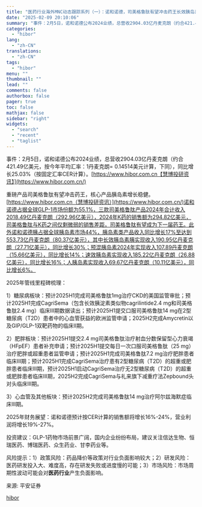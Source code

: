 ```yaml
---
title: "医药行业海外MNC动态跟踪系列（一）：诺和诺德，司美格鲁肽有望冲击药王长效胰岛素表现亮眼"
date: "2025-02-09 20:10:06"
summary: "事件：2月5日，诺和诺德公布2024业绩，总营收2904.03亿丹麦克朗（约合421.49亿美..."
categories:
  - "hibor"
lang:
  - "zh-CN"
translations:
  - "zh-CN"
tags:
  - "hibor"
menu: ""
thumbnail: ""
lead: ""
comments: false
authorbox: false
pager: true
toc: false
mathjax: false
sidebar: "right"
widgets:
  - "search"
  - "recent"
  - "taglist"
---
```


事件：2月5日，诺和诺德公布2024业绩，总营收2904.03亿丹麦克朗（约合421.49亿美元，按今年平均汇率：1丹麦克朗= 0.14514美元计算，下同），同比增长25.03%（按固定汇率CER计算）。[https://www.hibor.com.cn【慧博投研资讯】](https://www.hibor.com.cn/)

重磅产品司美格鲁肽有望冲击药王，核心产品胰岛素增长稳健。[https://www.hibor.com.cn（慧博投研资讯）](https://www.hibor.com.cn/)诺和诺德占据全球GLP-1市场份额为55.1%，三款司美格鲁肽产品2024年合计收入2018.49亿丹麦克朗（292.96亿美元），2024年K药的销售额为294.82亿美元，司美格鲁肽与K药之间仅剩微弱的销售差距，司美格鲁肽有望成为下一届药王。此外诺和诺德胰占据全球胰岛素市场44%，胰岛素类产品收入同比增长17%至达到553.73亿丹麦克朗（80.37亿美元），其中长效胰岛素胰实现收入190.95亿丹麦克朗（27.71亿美元），同比增长30%；预混胰岛素2024年实现收入107.89丹麦克朗（15.66亿美元），同比增长14%；速效胰岛素实现收入185.22亿丹麦克朗（26.88亿美元），同比增长16%；人胰岛素实现收入69.67亿丹麦克朗（10.11亿美元），同比增长6%。

2025年管线里程碑梳理：

1）糖尿病板块：预计2025H1完成司美格鲁肽1mg治疗CKD的美国监管审批；预计2025H1完成CagriSema（包含长效胰淀素类似物cagrilintide2.4 mg和司美格鲁肽2.4 mg）临床III期数据读出；预计2025H1提交口服司美格鲁肽14 mg在2型糖尿病（T2D）患者中的心血管获益的欧洲监管申请；2025H2完成Amycretin以及GIP/GLP-1双靶药物的临床II期。

2）肥胖板块：预计2025H1提交2.4 mg司美格鲁肽治疗射血分数保留型心力衰竭（HFpEF）患者补充申请；预计2025H1提交每日一次口服司美格鲁肽（25 mg）治疗肥胖或超重患者监管申请；预计2025H1完成司美格鲁肽7.2 mg治疗肥胖患者临床III期；预计2025H1完成CagriSema治疗患有2型糖尿病（T2D）的超重或肥胖患者临床III期，预计2025H1启动CagriSema治疗无2型糖尿病（T2D）的超重或肥胖患者临床III期，2025H2完成CagriSema与礼来旗下减重疗法Zepbound头对头临床III期。

3）心血管及其他板块：预计2025H2完成司美格鲁肽14 mg治疗阿尔兹海默症临床III期。

2025年财务展望：诺和诺德预计按CER计算的销售额将增长16%-24%，营业利润将增长19%-27%。

投资建议：GLP-1药物市场前景广阔，国内企业纷纷布局，建议关注信达生物、恒瑞医药、博瑞医药、众生药业、甘李药业等。

风险提示：1）政策风险：药品降价等政策对行业负面影响较大；2）研发风险：医药研发投入大、难度高，存在研发失败或进度慢的可能；3）市场风险：市场周期性波动可能会对**医药行业**产生负面影响。

来源: 平安证券

[hibor](https://www.hibor.com.cn/data/07886933ce7cc16c1fbd20e31c5a0725.html)
